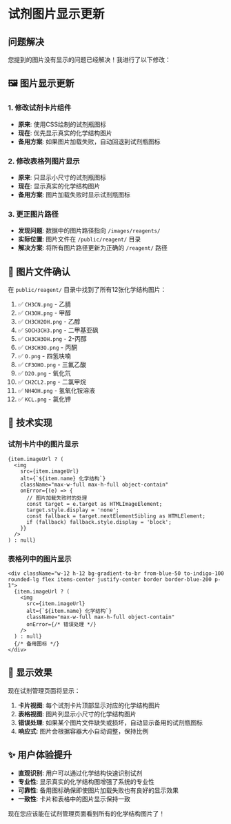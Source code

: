 # 试剂图片显示更新

## 问题解决

您提到的图片没有显示的问题已经解决！我进行了以下修改：

## 🖼️ 图片显示更新

### 1. 修改试剂卡片组件
- **原来**: 使用CSS绘制的试剂瓶图标
- **现在**: 优先显示真实的化学结构图片
- **备用方案**: 如果图片加载失败，自动回退到试剂瓶图标

### 2. 修改表格列图片显示
- **原来**: 只显示小尺寸的试剂瓶图标
- **现在**: 显示真实的化学结构图片
- **备用方案**: 图片加载失败时显示试剂瓶图标

### 3. 更正图片路径
- **发现问题**: 数据中的图片路径指向 `/images/reagents/`
- **实际位置**: 图片文件在 `/public/reagent/` 目录
- **解决方案**: 将所有图片路径更新为正确的 `/reagent/` 路径

## 📁 图片文件确认

在 `public/reagent/` 目录中找到了所有12张化学结构图片：

1. ✅ `CH3CN.png` - 乙腈
2. ✅ `CH3OH.png` - 甲醇  
3. ✅ `CH3CH2OH.png` - 乙醇
4. ✅ `SOCH3CH3.png` - 二甲基亚砜
5. ✅ `CH3CH3OH.png` - 2-丙醇
6. ✅ `CH3CH3O.png` - 丙酮
7. ✅ `O.png` - 四氢呋喃
8. ✅ `CF3OHO.png` - 三氟乙酸
9. ✅ `D2O.png` - 氧化氘
10. ✅ `CH2CL2.png` - 二氯甲烷
11. ✅ `NH4OH.png` - 氢氧化铵溶液
12. ✅ `KCL.png` - 氯化钾

## 🔧 技术实现

### 试剂卡片中的图片显示
```tsx
{item.imageUrl ? (
  <img 
    src={item.imageUrl} 
    alt={`${item.name} 化学结构`}
    className="max-w-full max-h-full object-contain"
    onError={(e) => {
      // 图片加载失败时的处理
      const target = e.target as HTMLImageElement;
      target.style.display = 'none';
      const fallback = target.nextElementSibling as HTMLElement;
      if (fallback) fallback.style.display = 'block';
    }}
  />
) : null}
```

### 表格列中的图片显示
```tsx
<div className="w-12 h-12 bg-gradient-to-br from-blue-50 to-indigo-100 rounded-lg flex items-center justify-center border border-blue-200 p-1">
  {item.imageUrl ? (
    <img 
      src={item.imageUrl} 
      alt={`${item.name} 化学结构`}
      className="max-w-full max-h-full object-contain"
      onError={/* 错误处理 */}
    />
  ) : null}
  {/* 备用图标 */}
</div>
```

## 🎯 显示效果

现在试剂管理页面将显示：

1. **卡片视图**: 每个试剂卡片顶部显示对应的化学结构图片
2. **表格视图**: 图片列显示小尺寸的化学结构图片
3. **错误处理**: 如果某个图片文件缺失或损坏，自动显示备用的试剂瓶图标
4. **响应式**: 图片会根据容器大小自动调整，保持比例

## ✨ 用户体验提升

- **直观识别**: 用户可以通过化学结构快速识别试剂
- **专业性**: 显示真实的化学结构图增强了系统的专业性
- **可靠性**: 备用图标确保即使图片加载失败也有良好的显示效果
- **一致性**: 卡片和表格中的图片显示保持一致

现在您应该能在试剂管理页面看到所有的化学结构图片了！ 